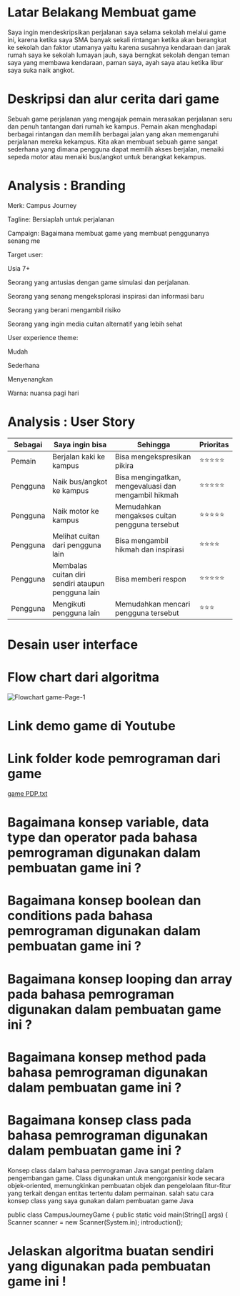 # Latar Belakang Membuat game
Saya ingin mendeskripsikan perjalanan saya selama sekolah melalui game ini, karena ketika saya SMA banyak sekali rintangan ketika akan berangkat ke sekolah dan faktor utamanya yaitu karena susahnya kendaraan dan jarak rumah saya ke sekolah lumayan jauh, saya berngkat sekolah dengan teman saya yang membawa kendaraan, paman saya, ayah saya atau ketika libur saya suka naik angkot.

# Deskripsi dan alur cerita dari game
Sebuah game perjalanan yang mengajak pemain merasakan perjalanan seru dan penuh tantangan dari rumah ke kampus. Pemain akan menghadapi berbagai rintangan dan memilih berbagai jalan yang akan memengaruhi perjalanan mereka kekampus. Kita akan membuat sebuah game sangat sederhana yang dimana pengguna dapat memilih akses berjalan, menaiki sepeda motor atau menaiki bus/angkot untuk berangkat kekampus.
# Analysis : Branding
Merk: Campus Journey

Tagline: Bersiaplah untuk perjalanan

Campaign: Bagaimana membuat game yang membuat penggunanya senang me

Target user:

Usia 7+

Seorang yang antusias dengan game simulasi dan perjalanan.

Seorang yang senang mengeksplorasi inspirasi dan informasi baru

Seorang yang berani mengambil risiko

Seorang yang ingin media cuitan alternatif yang lebih sehat

User experience theme:

Mudah

Sederhana

Menyenangkan

Warna: nuansa pagi hari
# Analysis : User Story

|Sebagai|Saya ingin bisa|Sehingga|Prioritas|
|-----|-----|-----|-----|
|Pemain|Berjalan kaki ke kampus|Bisa mengekspresikan pikira|⭐⭐⭐⭐⭐|
|Pengguna|Naik bus/angkot ke kampus|Bisa mengingatkan, mengevaluasi dan mengambil hikmah|⭐⭐⭐⭐⭐|
|Pengguna|Naik motor ke kampus|Memudahkan mengakses cuitan pengguna tersebut|⭐⭐⭐⭐⭐|
|Pengguna|Melihat cuitan dari pengguna lain|Bisa mengambil hikmah dan inspirasi|⭐⭐⭐⭐|
|Pengguna|Membalas cuitan diri sendiri ataupun pengguna lain|Bisa memberi respon|⭐⭐⭐⭐⭐|
|Pengguna|Mengikuti pengguna lain|Memudahkan mencari pengguna tersebut|⭐⭐⭐|

# Desain user interface
# Flow chart dari algoritma
![Flowchart game-Page-1](https://github.com/elsasitimariyam/TugasUTSPDP/assets/144762238/2671a9a8-cb44-4e1e-972e-90de63583598)

# Link demo game di Youtube
# Link folder kode pemrograman dari game
[game PDP.txt](https://github.com/elsasitimariyam/TugasUTSPDP/files/13698307/game.PDP.txt)

# Bagaimana konsep variable, data type dan operator pada bahasa pemrograman digunakan dalam pembuatan game ini ?
# Bagaimana konsep boolean dan conditions pada bahasa pemrograman digunakan dalam pembuatan game ini ?
# Bagaimana konsep looping dan array pada bahasa pemrograman digunakan dalam pembuatan game ini ?
# Bagaimana konsep method pada bahasa pemrograman digunakan dalam pembuatan game ini ?
# Bagaimana konsep class pada bahasa pemrograman digunakan dalam pembuatan game ini ?
Konsep class dalam bahasa pemrograman Java sangat penting dalam pengembangan game. Class digunakan untuk mengorganisir kode secara objek-oriented, memungkinkan pembuatan objek dan pengelolaan fitur-fitur yang terkait dengan entitas tertentu dalam permainan. salah satu cara konsep class yang saya gunakan dalam pembuatan game Java

public class CampusJourneyGame {
    public static void main(String[] args) {
        Scanner scanner = new Scanner(System.in);
        introduction();

# Jelaskan algoritma buatan sendiri yang digunakan pada pembuatan game ini !








